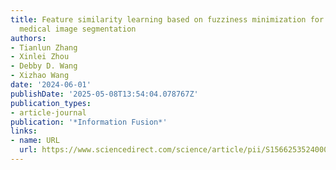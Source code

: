 ```yaml
---
title: Feature similarity learning based on fuzziness minimization for semi-supervised
  medical image segmentation
authors:
- Tianlun Zhang
- Xinlei Zhou
- Debby D. Wang
- Xizhao Wang
date: '2024-06-01'
publishDate: '2025-05-08T13:54:04.078767Z'
publication_types:
- article-journal
publication: '*Information Fusion*'
links:
- name: URL
  url: https://www.sciencedirect.com/science/article/pii/S1566253524000319
---
```

